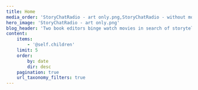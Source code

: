 ```yaml
---
title: Home
media_order: 'StoryChatRadio - art only.png,StoryChatRadio - without movie screen.png'
hero_image: 'StoryChatRadio - art only.png'
blog_header: 'Two book editors binge watch movies in search of storytelling gems. Their sacrifice is your novel’s gain.'
content:
    items:
        - '@self.children'
    limit: 5
    order:
        by: date
        dir: desc
    pagination: true
    url_taxonomy_filters: true
---
```


